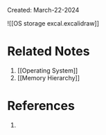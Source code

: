 Created: March-22-2024


![[OS storage excal.excalidraw]]
# Related Notes

1. [[Operating System]]
2. [[Memory Hierarchy]]
# References

1. 